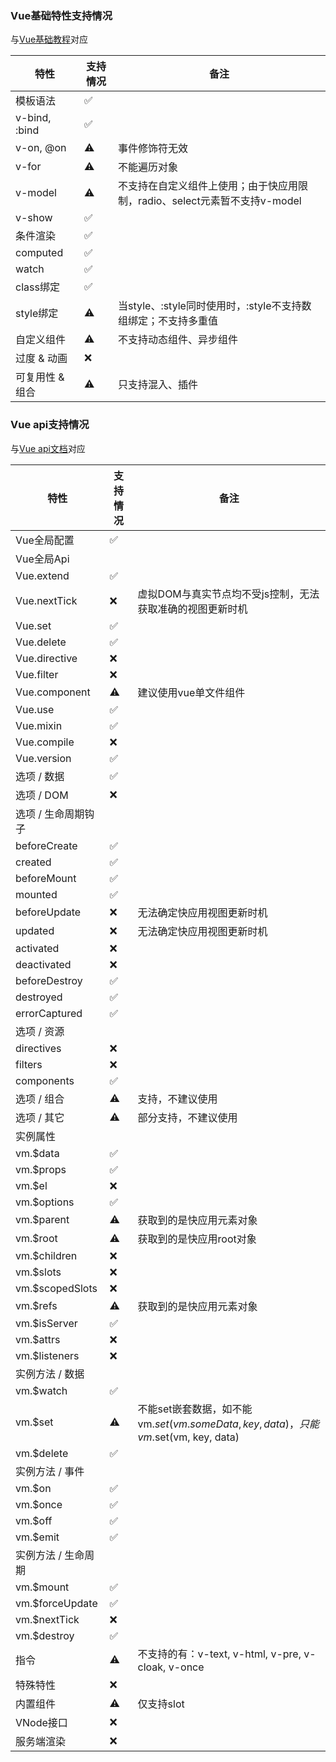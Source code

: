 ### Vue基础特性支持情况
与[Vue基础教程](https://cn.vuejs.org/v2/guide/)对应  

| 特性 | 支持情况 | 备注 |
|-----|-----|-----|
| 模板语法 | ✅ |  |
| v-bind, :bind | ✅ |  |
| v-on, @on | ⚠️ | 事件修饰符无效 |
| v-for | ⚠️ | 不能遍历对象 |
| v-model | ⚠️ | 不支持在自定义组件上使用；由于快应用限制，radio、select元素暂不支持v-model |
| v-show | ✅ |  |
| 条件渲染 | ✅ |  |
| computed | ✅ |  |
| watch | ✅ |  |
| class绑定 | ️️️️✅ | |
| style绑定 | ⚠️ | 当style、:style同时使用时，:style不支持数组绑定；不支持多重值 |
| 自定义组件 | ️⚠️ | 不支持动态组件、异步组件 |  
| 过度 & 动画 | ❌ |  |
| 可复用性 & 组合 | ️⚠️ | 只支持混入、插件 |

### Vue api支持情况  
与[Vue api文档](https://cn.vuejs.org/v2/api)对应  
  
| 特性 | 支持情况 | 备注 |
|-----|-----|-----|
| Vue全局配置 | ✅ |  |
| Vue全局Api |  |  |
| Vue.extend | ✅ |  |
| Vue.nextTick | ❌ | 虚拟DOM与真实节点均不受js控制，无法获取准确的视图更新时机 |
| Vue.set | ✅ |  |
| Vue.delete | ✅ |  |
| Vue.directive | ❌ |  |
| Vue.filter | ❌ |  |
| Vue.component | ️️️️️️️️️️️️️⚠️ | 建议使用vue单文件组件 |
| Vue.use | ✅ |  |
| Vue.mixin | ✅ |  |
| Vue.compile | ❌ |  |
| Vue.version | ✅ |  |
| 选项 / 数据 | ️️️️️️️️️️️️️️️✅ | |
| 选项 / DOM | ❌ |  |
| 选项 / 生命周期钩子 |  |  |
| beforeCreate | ✅ |  |
| created | ✅ |  |
| beforeMount | ✅ |  |
| mounted | ✅ |  |
| beforeUpdate | ❌ | 无法确定快应用视图更新时机 |
| updated | ❌ | 无法确定快应用视图更新时机 |
| activated | ❌ |  |
| deactivated | ❌ |  |
| beforeDestroy | ✅ |  |
| destroyed | ✅ |  |
| errorCaptured | ✅ |  |
| 选项 / 资源 |  |  |
| directives | ❌ |  |
| filters | ❌ |  |
| components | ✅ |  |
| 选项 / 组合 | ️️️️️️️️️️️️️️️⚠️ | 支持，不建议使用 |
| 选项 / 其它 | ⚠️ | 部分支持，不建议使用 |
| 实例属性 |  |  |
| vm.$data | ✅ |  |
| vm.$props | ✅ |  |
| vm.$el | ❌ |  |
| vm.$options | ✅ |  |
| vm.$parent | ️️⚠️ | 获取到的是快应用元素对象 |
| vm.$root | ⚠️ | 获取到的是快应用root对象 |
| vm.$children | ❌ | |
| vm.$slots | ❌ |  |
| vm.$scopedSlots | ❌ |  |
| vm.$refs | ️️⚠️ | 获取到的是快应用元素对象 |
| vm.$isServer | ✅ |  |
| vm.$attrs | ❌ |  |
| vm.$listeners | ❌ |  |
| 实例方法 / 数据 |  |  | 
| vm.$watch | ✅ |  |
| vm.$set | ⚠️ | 不能set嵌套数据，如不能vm.$set(vm.someData, key, data)，只能vm.$set(vm, key, data) |
| vm.$delete | ✅ |  |
| 实例方法 / 事件 |  |  |
| vm.$on | ✅ |  |
| vm.$once | ✅ |  |
| vm.$off | ✅ |  |
| vm.$emit | ✅ |  |
| 实例方法 / 生命周期 |  |  | 
| vm.$mount | ✅ |  |
| vm.$forceUpdate | ✅ |  |
| vm.$nextTick | ❌ |  |
| vm.$destroy | ✅ |  |
| 指令 | ️️⚠️ | 不支持的有：v-text, v-html, v-pre, v-cloak, v-once |
| 特殊特性 | ❌ |  |
| 内置组件 | ️️️️⚠️ | 仅支持slot |
| VNode接口 | ❌ |  |
| 服务端渲染 | ❌ |  |  
